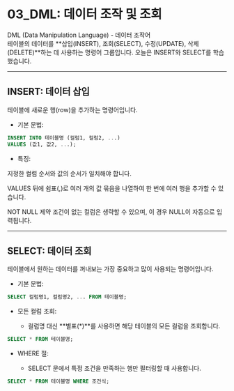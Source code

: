 # 03_DML: 데이터 조작 및 조회

DML (Data Manipulation Language) - 데이터 조작어  
테이블의 데이터를 **삽입(INSERT), 조회(SELECT), 수정(UPDATE), 삭제(DELETE)**하는 데 사용하는 명령어 그룹입니다. 오늘은 INSERT와 SELECT를 학습했습니다.

---

## INSERT: 데이터 삽입

테이블에 새로운 행(row)을 추가하는 명령어입니다.

* 기본 문법:

```SQL
INSERT INTO 테이블명 (컬럼1, 컬럼2, ...)
VALUES (값1, 값2, ...);
```

* 특징:

지정한 컬럼 순서와 값의 순서가 일치해야 합니다.

VALUES 뒤에 쉼표(,)로 여러 개의 값 묶음을 나열하여 한 번에 여러 행을 추가할 수 있습니다.

NOT NULL 제약 조건이 없는 컬럼은 생략할 수 있으며, 이 경우 NULL이 자동으로 입력됩니다.

---

## SELECT: 데이터 조회

테이블에서 원하는 데이터를 꺼내보는 가장 중요하고 많이 사용되는 명령어입니다.

* 기본 문법:

```SQL
SELECT 컬럼명1, 컬럼명2, ... FROM 테이블명;
```

* 모든 컬럼 조회:

    * 컬럼명 대신 **별표(*)**를 사용하면 해당 테이블의 모든 컬럼을 조회합니다.

```SQL
SELECT * FROM 테이블명;
```

* WHERE 절:

    * SELECT 문에서 특정 조건을 만족하는 행만 필터링할 때 사용합니다.

```SQL
SELECT * FROM 테이블명 WHERE 조건식;
```